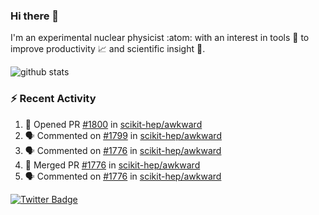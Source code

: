 ### Hi there 👋 

I'm an experimental nuclear physicist :atom: with an interest in tools :wrench: to improve productivity :chart_with_upwards_trend: and scientific insight :telescope:.

![github stats](https://github-readme-stats.vercel.app/api?username=agoose77&show_icons=true&hide_rank=true&hide_title=true&bg_color=30,e76445,904e95&text_color=efe3ec&icon_color=efe3ec)
<!--
**agoose77/agoose77** is a ✨ _special_ ✨ repository because its `README.md` (this file) appears on your GitHub profile.

Here are some ideas to get you started:

- 🔭 I’m currently working on ...
- 🌱 I’m currently learning ...
- 👯 I’m looking to collaborate on ...
- 🤔 I’m looking for help with ...
- 💬 Ask me about ...
- 📫 How to reach me: ...
- 😄 Pronouns: ...
- ⚡ Fun fact: ...
-->

### :zap: Recent Activity
<!--START_SECTION:activity-->
1. 💪 Opened PR [#1800](https://github.com/scikit-hep/awkward/pull/1800) in [scikit-hep/awkward](https://github.com/scikit-hep/awkward)
2. 🗣 Commented on [#1799](https://github.com/scikit-hep/awkward/issues/1799) in [scikit-hep/awkward](https://github.com/scikit-hep/awkward)
3. 🗣 Commented on [#1776](https://github.com/scikit-hep/awkward/issues/1776) in [scikit-hep/awkward](https://github.com/scikit-hep/awkward)
4. 🎉 Merged PR [#1776](https://github.com/scikit-hep/awkward/pull/1776) in [scikit-hep/awkward](https://github.com/scikit-hep/awkward)
5. 🗣 Commented on [#1776](https://github.com/scikit-hep/awkward/issues/1776) in [scikit-hep/awkward](https://github.com/scikit-hep/awkward)
<!--END_SECTION:activity-->


[![Twitter Badge](https://img.shields.io/twitter/follow/agoose77?style=flat-square&logo=Twitter&logoColor=white&color=cornflowerblue)](https://twitter.com/agoose77)
